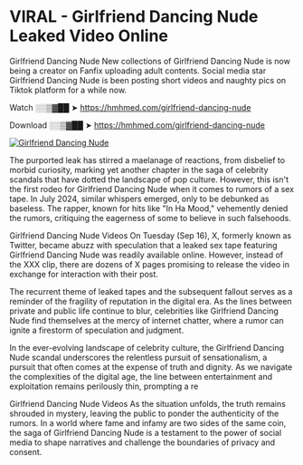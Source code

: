 # VIRAL - Girlfriend Dancing Nude Leaked Video Online

Girlfriend Dancing Nude New collections of Girlfriend Dancing Nude is now being a creator on Fanfix uploading adult contents. Social media star Girlfriend Dancing Nude is been posting short videos and naughty pics on Tiktok platform for a while now.

Watch ░░▒▓██ ➤ https://hmhmed.com/girlfriend-dancing-nude

Download ░░▒▓██ ➤ https://hmhmed.com/girlfriend-dancing-nude

[![Girlfriend Dancing Nude](https://i.imgur.com/dJHk4Zq.gif)](https://hmhmed.com/girlfriend-dancing-nude)

The purported leak has stirred a maelanage of reactions, from disbelief to morbid curiosity, marking yet another chapter in the saga of celebrity scandals that have dotted the landscape of pop culture. However, this isn't the first rodeo for Girlfriend Dancing Nude when it comes to rumors of a sex tape. In July 2024, similar whispers emerged, only to be debunked as baseless. The rapper, known for hits like "In Ha Mood," vehemently denied the rumors, critiquing the eagerness of some to believe in such falsehoods.

Girlfriend Dancing Nude Videos
On Tuesday (Sep 16), X, formerly known as Twitter, became abuzz with speculation that a leaked sex tape featuring Girlfriend Dancing Nude was readily available online. However, instead of the XXX clip, there are dozens of X pages promising to release the video in exchange for interaction with their post.

The recurrent theme of leaked tapes and the subsequent fallout serves as a reminder of the fragility of reputation in the digital era. As the lines between private and public life continue to blur, celebrities like Girlfriend Dancing Nude find themselves at the mercy of internet chatter, where a rumor can ignite a firestorm of speculation and judgment.

In the ever-evolving landscape of celebrity culture, the Girlfriend Dancing Nude scandal underscores the relentless pursuit of sensationalism, a pursuit that often comes at the expense of truth and dignity. As we navigate the complexities of the digital age, the line between entertainment and exploitation remains perilously thin, prompting a re

Girlfriend Dancing Nude Videos
As the situation unfolds, the truth remains shrouded in mystery, leaving the public to ponder the authenticity of the rumors. In a world where fame and infamy are two sides of the same coin, the saga of Girlfriend Dancing Nude is a testament to the power of social media to shape narratives and challenge the boundaries of privacy and consent.